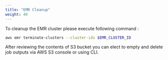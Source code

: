 ```yaml
---
title: "EMR Cleanup"
weight: 40
---
```


To cleanup the EMR cluster please execute following command : 

```bash
aws emr terminate-clusters --cluster-ids $EMR_CLUSTER_ID
```
After reviewing the contents of S3 bucket you can elect to empty and delete job outputs via AWS S3 console or using CLI.
